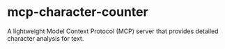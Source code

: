 # mcp-character-counter
A lightweight Model Context Protocol (MCP) server that provides detailed character analysis for text.

